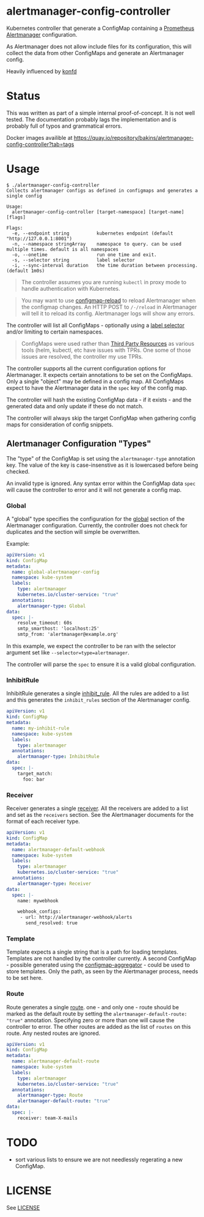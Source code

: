 alertmanager-config-controller
==============================

Kubernetes controller that generate a ConfigMap containing a [Prometheus Alertmanager](https://github.com/prometheus/alertmanager) configuration.

As Alertmanager does not allow include files for its configuration, this will collect
the data from other ConfigMaps and generate an Alertmanager config.

Heavily influenced by [konfd](https://github.com/kelseyhightower/konfd)

Status
======

This was written as part of a simple internal proof-of-concept.  It is not well tested.
The documentation probably lags the implementation and is probably full of typos and grammatical errors.

Docker images availible at https://quay.io/repository/bakins/alertmanager-config-controller?tab=tags

Usage
=====

```
$ ./alertmanager-config-controller
Collects alertmanager configs as defined in configmaps and generates a single config

Usage:
  alertmanager-config-controller [target-namespace] [target-name] [flags]

Flags:
  -e, --endpoint string          kubernetes endpoint (default "http://127.0.0.1:8001")
  -n, --namespace stringArray    namespace to query. can be used multiple times. default is all namespaces
  -o, --onetime                  run one time and exit.
  -s, --selector string          label selector
  -i, --sync-interval duration   the time duration between processing. (default 1m0s)
```  

> The controller assumes you are running `kubectl` in proxy mode to handle authentication with
Kubernetes.

> You may want to use [configmap-reload](https://github.com/jimmidyson/configmap-reload)
to reload Alertmanager when the configmap changes.  An HTTP POST to `/-/reload`
in Alertmanager will tell it to reload its config.  Alertmanager logs will show any errors.

The controller will list all ConfigMaps - optionally using a [label selector](https://kubernetes.io/docs/user-guide/labels/) and/or limiting to certain namespaces.

> ConfigMaps were used rather than [Third Party Resources](https://kubernetes.io/docs/user-guide/thirdpartyresources/) as various tools (helm, kubectl, etc have issues with TPRs.
One some of those issues are resolved, the controller my use TPRs.

The controller supports all the current configuration options for Alertmanager. It expects
certain annotations to be set on the ConfigMaps.  Only a single "object" may be defined in a config map.
All ConfigMaps expect to have the Alertmanager data in the `spec` key of the config map.

The controller will hash the existing ConfigMap data - if it exists - and the generated data
and only update if these do not match.

The controller will always skip the target ConfigMap when gathering config maps for consideration
of config snippets.

## Alertmanager Configuration "Types"

The "type" of the ConfigMap is set using the `alertmanager-type` annotation key. The value of the key is case-insenstive as it is lowercased before being checked.

An invalid type is ignored. Any syntax error within the ConfigMap data `spec` will cause the controller to
error and it will not generate a config map.

### Global

A "global" type specifies the configuration for the [global](https://prometheus.io/docs/alerting/configuration/) section of the Alertmanager configuration.  Currently, the controller does not check for duplicates and the section will simple be overwritten.

Example:

```yaml
apiVersion: v1
kind: ConfigMap
metadata:
  name: global-alertmanager-config
  namespace: kube-system
  labels:
    type: alertmanager
    kubernetes.io/cluster-service: "true"
  annotations:
    alertmanager-type: Global
data:
  spec: |-
    resolve_timeout: 60s
    smtp_smarthost: 'localhost:25'
    smtp_from: 'alertmanager@example.org'
```

In this example, we expect the controller to be ran with the selector argument set like `--selector=type=alertmanager`.

The controller will parse the `spec` to ensure it is a valid global configuration.

### InhibitRule

InhibitRule generates a single [inhibit_rule](https://prometheus.io/docs/alerting/configuration/#inhibit-rule-<inhibit_rule>). All the rules are added to a list and this generates the `inhibit_rules` section of the Alertmanager config.

```yaml
apiVersion: v1
kind: ConfigMap
metadata:
  name: my-inhibit-rule
  namespace: kube-system
  labels:
    type: alertmanager
  annotations:
    alertmanager-type: InhibitRule
data:
  spec: |-
    target_match:
      foo: bar
```

### Receiver

Receiver generates a single [receiver](https://prometheus.io/docs/alerting/configuration/#receiver-<receiver>). All the receivers are added to a list and set as the `receivers` section.  See the Alertmanager documents for the format
of each receiver type.

```yaml
apiVersion: v1
kind: ConfigMap
metadata:
  name: alertmanager-default-webhook
  namespace: kube-system
  labels:
    type: alertmanager
    kubernetes.io/cluster-service: "true"
  annotations:
    alertmanager-type: Receiver
data:
  spec: |-
    name: mywebhook

    webhook_configs:
     - url: http://alertmanager-webhook/alerts
       send_resolved: true
```

### Template

Template expects a single string that is a path for loading templates.   Templates are not handled
by the controller currently.  A second ConfigMap - possible generated using the [configmap-aggregator](https://github.com/bakins/configmap-aggregator) - could be used to store
templates.  Only the path, as seen by the Alertmanager process, needs to be set here.

### Route

Route generates a single [route](https://prometheus.io/docs/alerting/configuration/#route-<route>).
one - and only one - route should be marked as the default route by setting the `alertmanager-default-route: "true"` annotation. Specifying zero or more than one will cause the controller to error.
The other routes are added as the list of `routes` on this route. Any nested routes are ignored.

```yaml
apiVersion: v1
kind: ConfigMap
metadata:
  name: alertmanager-default-route
  namespace: kube-system
  labels:
    type: alertmanager
    kubernetes.io/cluster-service: "true"
  annotations:
    alertmanager-type: Route
    alertmanager-default-route: "true"
data:
  spec: |-
    receiver: team-X-mails
```


TODO
====
* sort various lists to ensure we are not needlessly regerating a new ConfigMap.

LICENSE
=======
See [LICENSE](./LICENSE)
